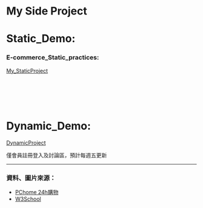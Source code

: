 # My Side Project
  <h1>Static_Demo:</h1>
    <h3>E-commerce_Static_practices: </h3>
    <p><a href="https://ming-hc.github.io/Side_Project_Demo/MFEE35_StaticProject/">My_StaticProject</a></p>
  <br />
  <br />
  <br />
  <br />
  <h1>Dynamic_Demo:</h1>
    <p><a href="https://forum-demo-qy2ufzf3yq-de.a.run.app">DynamicProject</a></p>
    <span>僅會員註冊登入及討論區，預計每週五更新</span>
  
  
  <hr />
  <h3>資料、圖片來源：</h3>
  <ul>
    <li><a href="https://24h.pchome.com.tw/">PChome 24h購物</a></li>
    <li><a href="https://www.w3schools.com/">W3School</a></li>
  </ul>
